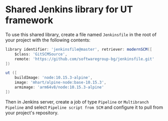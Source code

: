 # Shared Jenkins library for UT framework

To use this shared library, create a file named `Jenkinsfile`
in the root of your project with the following contents:

```groovy
library identifier: 'jenkinsfile@master', retriever: modernSCM([
    $class: 'GitSCMSource',
    remote: 'https://github.com/softwaregroup-bg/jenkinsfile.git'
])

ut ([
    buildImage: 'node:10.15.3-alpine',
    image: 'mhart/alpine-node:base-10.15.3',
    armimage: 'arm64v8/node:10.15.3-alpine'
])
```

Then in Jenkins server, create a job of type `Pipeline` or
`Multibranch Pipeline` and select `Pipeline script from SCM`
and configure it to pull from your project's repository.
